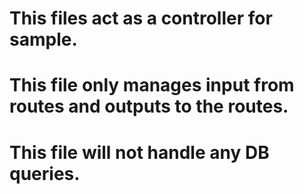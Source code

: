 # This files act as a controller for sample.

# This file only manages input from routes and outputs to the routes.

# This file will not handle any DB queries.
